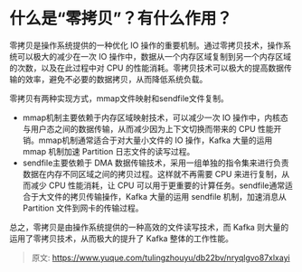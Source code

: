 # 什么是“零拷贝”？有什么作用？

零拷贝是操作系统提供的一种优化 IO 操作的重要机制。通过零拷贝技术，操作系统可以极大的减少在一次 IO 操作中，数据从一个内存区域复制到另一个内存区域的次数，以及在此过程中对 CPU 的性能消耗。零拷贝技术可以极大的提高数据传输的效率，避免不必要的数据拷贝，从而降低系统负载。

零拷贝有两种实现方式，mmap文件映射和sendfile文件复制。

+ mmap机制主要依赖于内存区域映射技术，可以减少一次 IO 操作中，内核态与用户态之间的数据传输，从而减少因为上下文切换而带来的 CPU 性能开销。mmap机制通常适合于对大量小文件的 IO 操作，Kafka 大量的运用 mmap 机制加速 Partition 日志文件的读写过程。
+ sendfile主要依赖于 DMA 数据传输技术，采用一组单独的指令集来进行负责数据在内存不同区域之间的拷贝过程。这样就不再需要 CPU 来进行复制，从而减少 CPU 性能消耗，让 CPU 可以用于更重要的计算任务。sendfile通常适合于大文件的拷贝传输操作，Kafka 大量的运用 sendfile 机制，加速消息从 Partition 文件到网卡的传输过程。

总之，零拷贝是由操作系统提供的一种高效的文件读写技术，而 Kafka 则大量的运用了零拷贝技术，从而极大的提升了 Kafka 整体的工作性能。



> 原文: <https://www.yuque.com/tulingzhouyu/db22bv/nryqlgvo87xlxayi>